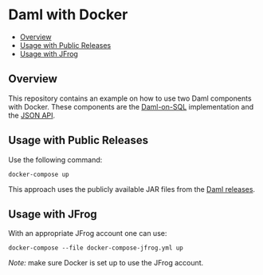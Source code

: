 # Daml with Docker

- [Overview](#overview)
- [Usage with Public Releases](#usage-with-public-releases)
- [Usage with JFrog](#usage-with-jfrog)

## Overview

This repository contains an example on how to use two Daml components with Docker. These components are the [Daml-on-SQL](https://github.com/digital-asset/daml/tree/main/ledger/daml-on-sql) implementation and the [JSON API](https://docs.daml.com/json-api/index.html).

## Usage with Public Releases

Use the following command:
```shell
docker-compose up
```

This approach uses the publicly available JAR files from the [Daml releases](https://github.com/digital-asset/daml/releases).

## Usage with JFrog

With an appropriate JFrog account one can use:
```shell
docker-compose --file docker-compose-jfrog.yml up
```

*Note:* make sure Docker is set up to use the JFrog account.
